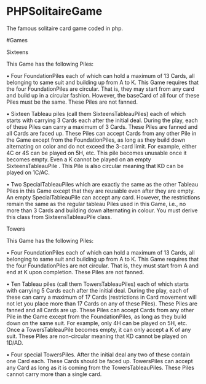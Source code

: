 # PHPSolitaireGame
The famous solitaire card game coded in php.


#Games

Sixteens 

This Game has the following Piles: 

•	Four FoundationPiles each of which can hold a maximum of 13 Cards, all belonging to same suit and building up from A to K. This Game requires that the four FoundationPiles are circular. That is, they may start from any card and build up in a circular fashion. However, the baseCard of all four of these Piles must be the same. These Piles are not fanned.

•	Sixteen Tableau piles (call them SixteensTableauPiles) each of which starts with carrying 3 Cards each after the initial deal. During the play, each of these Piles can carry a maximum of 3 Cards. These Piles are fanned and all Cards are faced up. These Piles can accept Cards from any other Pile in the Game except from the FoundationPiles, as long as they build down alternating on color and do not exceed the 3-card limit. For example, either 4C or 4S can be played on 5H, etc. This pile becomes unusable once it becomes empty. Even a K cannot be played on an empty SixteensTableauPile . This Pile is also circular meaning that KD can be played on 1C/AC.

• Two SpecialTableauPiles which are exactly the same as the other Tableau Piles in this Game except that they are reusable even after they are empty. An empty SpecialTableauPile can accept any card. However, the restrictions remain the same as the regular tableau Piles used in this Game, i.e., no more than 3 Cards and building down alternating in colour. You must derive this class from SixteensTableauPile class. 

Towers 

This Game has the following Piles: 

•	Four FoundationPiles each of which can hold a maximum of 13 Cards, all belonging to same suit and building up from A to K. This Game requires that the four FoundationPiles are not circular. That is, they must start from A and end at K upon completion. These Piles are not fanned. 

•	Ten Tableau piles (call them TowersTableauPiles) each of which starts with carrying 5 Cards each after the initial deal. During the play, each of these can carry a maximum of 17 Cards (restrictions in Card movement will not let you place more than 17 Cards on any of these Piles). These Piles are fanned and all Cards are up. These Piles can accept Cards from any other Pile in the Game except from the FoundationPiles, as long as they build down on the same suit. For example, only 4H can be played on 5H, etc. Once a TowersTableauPile becomes empty, it can only accept a K of any suit. These Piles are non-circular meaning that KD cannot be played on 1D/AD.

• Four special TowersPiles. After the initial deal any two of these contain one Card each. These Cards should be faced up. TowersPiles can accept any Card as long as it is coming from the TowersTableauPiles. These Piles cannot carry more than a single card.
